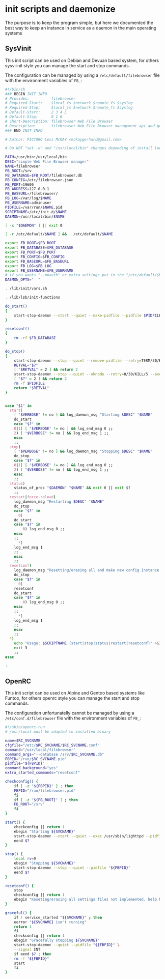 # init scripts and daemonize

The purpose is to keep the program simple, but here we documented the best way to keep an instance in service as a daemon in the main operating systems 

## SysVinit

This init script can be used on Debian and Devuan based system, for others sysv-init style you can manage the start and stop commands.

The configuration can be managed by using a `/etc/default/filebrowser` file with the environment variables of `FB_`:


``` bash
#!/bin/sh
### BEGIN INIT INFO
# Provides:          filebrowser
# Required-Start:    $local_fs $network $remote_fs $syslog
# Required-Stop:     $local_fs $network $remote_fs $syslog
# Default-Start:     2 3 4 5
# Default-Stop:      0 1 6
# Short-Description: filebrowser Web File Browser 
# Description:       filebrowser Web File Browser management api and gui
### END INIT INFO

# Author: PICCORO Lenz McKAY <mckaygerhard@gmail.com>

# Do NOT "set -e" and "/usr/local/bin" changes depending of install location on devuan/debian based systems

PATH=/usr/bin:/usr/local/bin
DESC="simple Web File Browser manager"
NAME=filebrowser
FB_ROOT=/srv
FB_DATABASE=$FB_ROOT/filebrowser.db
FB_CONFIG=/etc/filebrowser.json
FB_PORT=19600
FB_ADDRESS=127.0.0.1
FB_BASEURL=/filebrowser/
FB_LOG=/var/log/$NAME
FB_USERNAME=adminuser
PIDFILE=/var/run/$NAME.pid
SCRIPTNAME=/etc/init.d/$NAME
DAEMON=/usr/local/bin/$NAME

[ -x "$DAEMON" ] || exit 0

[ -r /etc/default/$NAME ] && . /etc/default/$NAME

export FB_ROOT=$FB_ROOT
export FB_DATABASE=$FB_DATABASE
export FB_PORT=$FB_PORT
export FB_CONFIG=$FB_CONFIG
export FB_BASEURL=$FB_BASEURL
export FB_LOG=$FB_LOG
export FB_USERNAME=$FB_USERNAME
# if you wants "--noauth" or extra settings put in the "/etc/default/$NAME" but db and files must be reseted
DAEMON_OPTS="  "

. /lib/init/vars.sh

. /lib/lsb/init-functions

do_start()
{
    start-stop-daemon --start --quiet --make-pidfile --pidfile $PIDFILE --exec $DAEMON --name $NAME --background -- $DAEMON_OPTS || return 2
}

resetconf()
{
    rm -rf $FB_DATABASE
}

do_stop()
{
    start-stop-daemon --stop --quiet --remove-pidfile --retry=TERM/30/KILL/5 --pidfile $PIDFILE --name $NAME
    RETVAL="$?"
    [ "$RETVAL" = 2 ] && return 2
    start-stop-daemon --stop --quiet --oknodo --retry=0/30/KILL/5 --exec $DAEMON
    [ "$?" = 2 ] && return 2
    rm -f $PIDFILE
    return "$RETVAL"
}


case "$1" in
  start)
    [ "$VERBOSE" != no ] && log_daemon_msg "Starting $DESC" "$NAME"
    do_start
    case "$?" in
	0|1) [ "$VERBOSE" != no ] && log_end_msg 0 ;;
	2) [ "$VERBOSE" != no ] && log_end_msg 1 ;;
    esac
    ;;
  stop)
    [ "$VERBOSE" != no ] && log_daemon_msg "Stopping $DESC" "$NAME"
    do_stop
    case "$?" in
	0|1) [ "$VERBOSE" != no ] && log_end_msg 0 ;;
	2) [ "$VERBOSE" != no ] && log_end_msg 1 ;;
    esac
    ;;
  status)
    status_of_proc "$DAEMON" "$NAME" && exit 0 || exit $?
    ;;
  restart|force-reload)
    log_daemon_msg "Restarting $DESC" "$NAME"
    do_stop
    case "$?" in
      0)
	do_start
	case "$?" in
	    0) log_end_msg 0 ;;
	esac
	;;
      *)
	log_end_msg 1
	;;
    esac
    ;;
  resetconf)
    log_daemon_msg "Resetting/erasing all and make new config instance of $DESC" "$NAME"
    do_stop
    case "$?" in
      0)
	resetconf
	do_start
	case "$?" in
	    0) log_end_msg 0 ;;
	esac
	;;
      *)
	log_end_msg 1
	;;
    esac
    ;;
  *)
    echo "Usage: $SCRIPTNAME {start|stop|status|restart|resetconf}" >&2
    exit 3
    ;;
esac

:
```

## OpenRC

This init script can be used on Alpine and Gentoo based systems like Funtoo, for others openrc style you can manage the start and stop commands.

The configuration unfortunatelly cannot be managed by using a `/etc/conf.d/filebrowser` file with the environment variables of `FB_`:



```bash
#!/sbin/openrc-run
# /usr/local must be adapted to installed binary

name=$RC_SVCNAME
cfgfile="/etc/$RC_SVCNAME/$RC_SVCNAME.conf"
command="/usr/local/filebrowser"
command_args="--database /srv/$RC_SVCNAME.db"
FBPID="/run/$RC_SVCNAME.pid"
pidfile="${FBPID}"
command_background="yes"
extra_started_commands="resetconf"

checkconfig() {
    if [ -z "${FBPID}" ] ; then
	FBPID="/run/filebrowser.pid"
    fi
    if [ -z "${FB_ROOT}" ] ; then
	FB_ROOT="/srv"
    fi
}

start() {
    checkconfig || return 1
    ebegin "Starting ${SVCNAME}"
    start-stop-daemon --start --quiet --exec /usr/sbin/lighttpd --pidfile "${FBPID}" --make-pidfile -- 
    eend $?
}

stop() {
    local rv=0
    ebegin "Stopping ${SVCNAME}"
    start-stop-daemon --stop --quiet --pidfile "${FBPID}"
    eend $?
}

resetconf() {
    stop
    checkconfig || return 1
    ebegin "Reseting/erasing all settings files not implemented. help here"
}

graceful() {
    if ! service_started "${SVCNAME}" ; then
	eerror "${SVCNAME} isn't running"
	return 1
    fi
    checkconfig || return 1
    ebegin "Gracefully stopping ${SVCNAME}"
    start-stop-daemon --quiet --pidfile "${FBPID}" \
	--signal INT
    if eend $? ; then
	rm -f "${FBPID}"
	start
    fi
}
```


